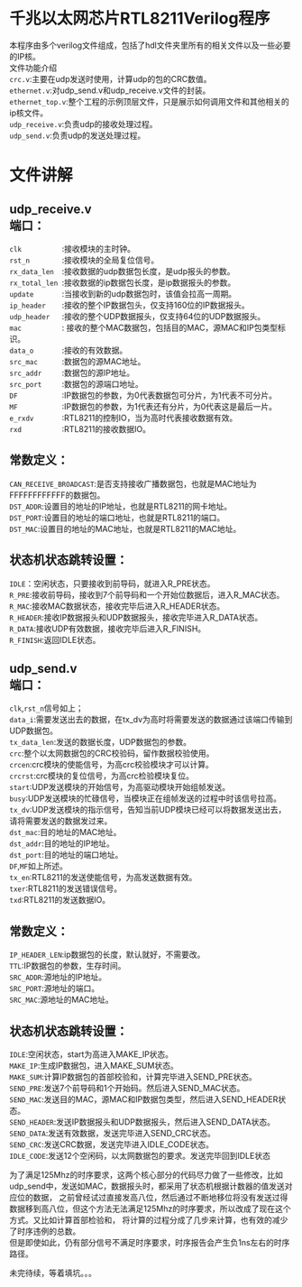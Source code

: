 千兆以太网芯片RTL8211Verilog程序
========

本程序由多个verilog文件组成，包括了hdl文件夹里所有的相关文件以及一些必要的IP核。\
文件功能介绍\
`crc.v`:主要在udp发送时使用，计算udp的包的CRC数值。\
`ethernet.v`:对udp_send.v和udp_receive.v文件的封装。\
`ethernet_top.v`:整个工程的示例顶层文件，只是展示如何调用文件和其他相关的ip核文件。\
`udp_receive.v`:负责udp的接收处理过程。\
`udp_send.v`:负责udp的发送处理过程。

文件讲解
=====
udp_receive.v\
端口：
------
`clk          `:接收模块的主时钟。\
`rst_n        `:接收模块的全局复位信号。\
`rx_data_len  `:接收数据的udp数据包长度，是udp报头的参数。\
`rx_total_len `:接收数据的ip数据包长度，是ip数据报头的参数。\
`update       `:当接收到新的udp数据包时，该值会拉高一周期。\
`ip_header    `:接收的整个IP数据包头，仅支持160位的IP数据报头。\
`udp_header   `:接收的整个UDP数据报头，仅支持64位的UDP数据报头。\
`mac          `: 接收的整个MAC数据包，包括目的MAC，源MAC和IP包类型标识。\
`data_o       `:接收的有效数据。\
`src_mac      `:数据包的源MAC地址。\
`src_addr     `:数据包的源IP地址。\
`src_port     `:数据包的源端口地址。\
`DF           `:IP数据包的参数，为0代表数据包可分片，为1代表不可分片。\
`MF           `:IP数据包的参数，为1代表还有分片，为0代表这是最后一片。\
`e_rxdv       `:RTL8211的控制IO，当为高时代表接收数据有效。\
`rxd          `:RTL8211的接收数据IO。

常数定义：
-------
`CAN_RECEIVE_BROADCAST`:是否支持接收广播数据包，也就是MAC地址为FFFFFFFFFFFF的数据包。\
`DST_ADDR`:设置目的地址的IP地址，也就是RTL8211的网卡地址。\
`DST_PORT`:设置目的地址的端口地址，也就是RTL8211的端口。\
`DST_MAC`:设置目的地址的MAC地址，也就是RTL8211的MAC地址。

状态机状态跳转设置：
--------
`IDLE`：空闲状态，只要接收到前导码，就进入R_PRE状态。\
`R_PRE`:接收前导码，接收到7个前导码和一个开始位数据后，进入R_MAC状态。\
`R_MAC`:接收MAC数据状态，接收完毕后进入R_HEADER状态。\
`R_HEADER`:接收IP数据报头和UDP数据报头，接收完毕进入R_DATA状态。\
`R_DATA`:接收UDP有效数据，接收完毕后进入R_FINISH。\
`R_FINISH`:返回IDLE状态。

udp_send.v\
端口：
------
`clk`,`rst_n`信号如上；\
`data_i`:需要发送出去的数据，在tx_dv为高时将需要发送的数据通过该端口传输到UDP数据包。\
`tx_data_len`:发送的数据长度，UDP数据包的参数。\
`crc`:整个以太网数据包的CRC校验码，留作数据校验使用。\
`crcen`:crc模块的使能信号，为高crc校验模块才可以计算。\
`crcrst`:crc模块的复位信号，为高crc检验模块复位。\
`start`:UDP发送模块的开始信号，为高驱动模块开始组帧发送。\
`busy`:UDP发送模块的忙碌信号，当模块正在组帧发送的过程中时该信号拉高。\
`tx_dv`:UDP发送模块的指示信号，告知当前UDP模块已经可以将数据发送出去，请将需要发送的数据发过来。\
`dst_mac`:目的地址的MAC地址。\
`dst_addr`:目的地址的IP地址。\
`dst_port`:目的地址的端口地址。\
`DF`,`MF`如上所述。\
`tx_en`:RTL8211的发送使能信号，为高发送数据有效。\
`txer`:RTL8211的发送错误信号。\
`txd`:RTL8211的发送数据IO。

常数定义：
------
`IP_HEADER_LEN`:ip数据包的长度，默认就好，不需要改。\
`TTL`:IP数据包的参数，生存时间。\
`SRC_ADDR`:源地址的IP地址。\
`SRC_PORT`:源地址的端口。\
`SRC_MAC`:源地址的MAC地址。

状态机状态跳转设置：
--------
`IDLE`:空闲状态，start为高进入MAKE_IP状态。\
`MAKE_IP`:生成IP数据包，进入MAKE_SUM状态。\
`MAKE_SUM`:计算IP数据包的首部校验和，计算完毕进入SEND_PRE状态。\
`SEND_PRE`:发送7个前导码和1个开始码。然后进入SEND_MAC状态。\
`SEND_MAC`:发送目的MAC，源MAC和IP数据包类型，然后进入SEND_HEADER状态。\
`SEND_HEADER`:发送IP数据报头和UDP数据报头，然后进入SEND_DATA状态。\
`SEND_DATA`:发送有效数据，发送完毕进入SEND_CRC状态。\
`SEND_CRC`:发送CRC数据，发送完毕进入IDLE_CODE状态。\
`IDLE_CODE`:发送12个空闲码，以太网数据包的要求。发送完毕回到IDLE状态


为了满足125Mhz的时序要求，这两个核心部分的代码尽力做了一些修改，比如udp_send中，发送如MAC，数据报头时，都采用了状态机根据计数器的值发送对应位的数据，
之前曾经试过直接发高八位，然后通过不断地移位将没有发送过得数据移到高八位，但这个方法无法满足125Mhz的时序要求，所以改成了现在这个方式。又比如计算首部检验和，
将计算的过程分成了几步来计算，也有效的减少了时序违例的总数。\
但是即使如此，仍有部分信号不满足时序要求，时序报告会产生负1ns左右的时序路径。

未完待续，等着填坑。。。

